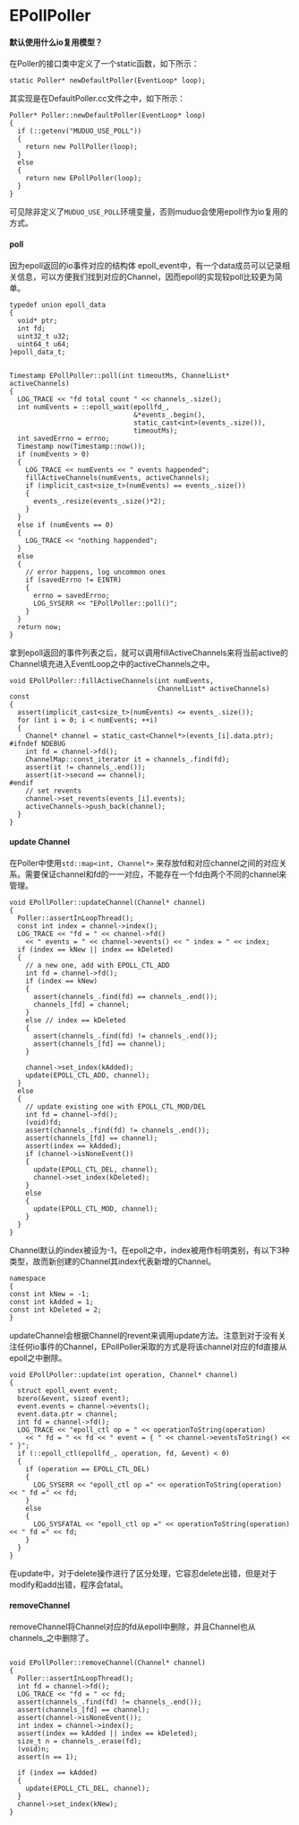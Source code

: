 ﻿# EPollPoller
#### 默认使用什么io复用模型？

在Poller的接口类中定义了一个static函数，如下所示：
```
static Poller* newDefaultPoller(EventLoop* loop);
```
其实现是在DefaultPoller.cc文件之中，如下所示：
```
Poller* Poller::newDefaultPoller(EventLoop* loop)
{
  if (::getenv("MUDUO_USE_POLL"))
  {
    return new PollPoller(loop);
  }
  else
  {
    return new EPollPoller(loop);
  }
}
```
可见除非定义了```MUDUO_USE_POLL```环境变量，否则muduo会使用epoll作为io复用的方式。

#### poll
因为epoll返回的io事件对应的结构体 epoll_event中，有一个data成员可以记录相关信息，可以方便我们找到对应的Channel，因而epoll的实现较poll比较更为简单。
```
typedef union epoll_data
{
  void* ptr;
  int fd;
  uint32_t u32;
  uint64_t u64;
}epoll_data_t;
```

```

Timestamp EPollPoller::poll(int timeoutMs, ChannelList* activeChannels)
{
  LOG_TRACE << "fd total count " << channels_.size();
  int numEvents = ::epoll_wait(epollfd_,
                               &*events_.begin(),
                               static_cast<int>(events_.size()),
                               timeoutMs);
  int savedErrno = errno;
  Timestamp now(Timestamp::now());
  if (numEvents > 0)
  {
    LOG_TRACE << numEvents << " events happended";
    fillActiveChannels(numEvents, activeChannels);
    if (implicit_cast<size_t>(numEvents) == events_.size())
    {
      events_.resize(events_.size()*2);
    }
  }
  else if (numEvents == 0)
  {
    LOG_TRACE << "nothing happended";
  }
  else
  {
    // error happens, log uncommon ones
    if (savedErrno != EINTR)
    {
      errno = savedErrno;
      LOG_SYSERR << "EPollPoller::poll()";
    }
  }
  return now;
}
```
拿到epoll返回的事件列表之后，就可以调用fillActiveChannels来将当前active的Channel填充进入EventLoop之中的activeChannels之中。
```
void EPollPoller::fillActiveChannels(int numEvents,
                                     ChannelList* activeChannels) const
{
  assert(implicit_cast<size_t>(numEvents) <= events_.size());
  for (int i = 0; i < numEvents; ++i)
  {
    Channel* channel = static_cast<Channel*>(events_[i].data.ptr);
#ifndef NDEBUG
    int fd = channel->fd();
    ChannelMap::const_iterator it = channels_.find(fd);
    assert(it != channels_.end());
    assert(it->second == channel);
#endif
    // set revents
    channel->set_revents(events_[i].events);
    activeChannels->push_back(channel);
  }
}
```

#### update Channel
在Poller中使用```std::map<int, Channel*>``` 来存放fd和对应channel之间的对应关系。需要保证channel和fd的一一对应，不能存在一个fd由两个不同的channel来管理。

```
void EPollPoller::updateChannel(Channel* channel)
{
  Poller::assertInLoopThread();
  const int index = channel->index();
  LOG_TRACE << "fd = " << channel->fd()
    << " events = " << channel->events() << " index = " << index;
  if (index == kNew || index == kDeleted)
  {
    // a new one, add with EPOLL_CTL_ADD
    int fd = channel->fd();
    if (index == kNew)
    {
      assert(channels_.find(fd) == channels_.end());
      channels_[fd] = channel;
    }
    else // index == kDeleted
    {
      assert(channels_.find(fd) != channels_.end());
      assert(channels_[fd] == channel);
    }

    channel->set_index(kAdded);
    update(EPOLL_CTL_ADD, channel);
  }
  else
  {
    // update existing one with EPOLL_CTL_MOD/DEL
    int fd = channel->fd();
    (void)fd;
    assert(channels_.find(fd) != channels_.end());
    assert(channels_[fd] == channel);
    assert(index == kAdded);
    if (channel->isNoneEvent())
    {
      update(EPOLL_CTL_DEL, channel);
      channel->set_index(kDeleted);
    }
    else
    {
      update(EPOLL_CTL_MOD, channel);
    }
  }
}
```
Channel默认的index被设为-1，在epoll之中，index被用作标明类别，有以下3种类型，故而新创建的Channel其index代表新增的Channel。
```
namespace
{
const int kNew = -1;
const int kAdded = 1;
const int kDeleted = 2;
}
```

updateChannel会根据Channel的revent来调用update方法。注意到对于没有关注任何io事件的Channel，EPollPoller采取的方式是将该channel对应的fd直接从epoll之中删除。

```
void EPollPoller::update(int operation, Channel* channel)
{
  struct epoll_event event;
  bzero(&event, sizeof event);
  event.events = channel->events();
  event.data.ptr = channel;
  int fd = channel->fd();
  LOG_TRACE << "epoll_ctl op = " << operationToString(operation)
    << " fd = " << fd << " event = { " << channel->eventsToString() << " }";
  if (::epoll_ctl(epollfd_, operation, fd, &event) < 0)
  {
    if (operation == EPOLL_CTL_DEL)
    {
      LOG_SYSERR << "epoll_ctl op =" << operationToString(operation) << " fd =" << fd;
    }
    else
    {
      LOG_SYSFATAL << "epoll_ctl op =" << operationToString(operation) << " fd =" << fd;
    }
  }
}
```

在update中，对于delete操作进行了区分处理，它容忍delete出错，但是对于modify和add出错，程序会fatal。

#### removeChannel
removeChannel将Channel对应的fd从epoll中删除，并且Channel也从channels_之中删除了。
```

void EPollPoller::removeChannel(Channel* channel)
{
  Poller::assertInLoopThread();
  int fd = channel->fd();
  LOG_TRACE << "fd = " << fd;
  assert(channels_.find(fd) != channels_.end());
  assert(channels_[fd] == channel);
  assert(channel->isNoneEvent());
  int index = channel->index();
  assert(index == kAdded || index == kDeleted);
  size_t n = channels_.erase(fd);
  (void)n;
  assert(n == 1);

  if (index == kAdded)
  {
    update(EPOLL_CTL_DEL, channel);
  }
  channel->set_index(kNew);
}

```

